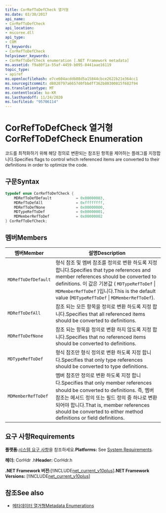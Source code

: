 ```yaml
---
title: CorRefToDefCheck 열거형
ms.date: 03/30/2017
api_name:
- CorRefToDefCheck
api_location:
- mscoree.dll
api_type:
- COM
f1_keywords:
- CorRefToDefCheck
helpviewer_keywords:
- CorRefToDefCheck enumeration [.NET Framework metadata]
ms.assetid: f9a80f1a-55af-4459-b095-8441aae16119
topic_type:
- apiref
ms.openlocfilehash: e7ce604acddb88d5a15844cbce2622b21e364cc1
ms.sourcegitcommit: d8020797a6657d0fbbdff362b80300815f682f94
ms.translationtype: MT
ms.contentlocale: ko-KR
ms.lasthandoff: 11/24/2020
ms.locfileid: "95706114"
---
```

# <a name="correftodefcheck-enumeration"></a><span data-ttu-id="8a809-102">CorRefToDefCheck 열거형</span><span class="sxs-lookup"><span data-stu-id="8a809-102">CorRefToDefCheck Enumeration</span></span>

<span data-ttu-id="8a809-103">코드를 최적화하기 위해 해당 정의로 변환되는 참조된 항목을 제어하는 플래그를 지정합니다.</span><span class="sxs-lookup"><span data-stu-id="8a809-103">Specifies flags to control which referenced items are converted to their definitions in order to optimize the code.</span></span>  
  
## <a name="syntax"></a><span data-ttu-id="8a809-104">구문</span><span class="sxs-lookup"><span data-stu-id="8a809-104">Syntax</span></span>  
  
```cpp  
typedef enum CorRefToDefCheck {  
    MDRefToDefDefault           = 0x00000003,  
    MDRefToDefAll               = 0xffffffff,  
    MDRefToDefNone              = 0x00000000,  
    MDTypeRefToDef              = 0x00000001,  
    MDMemberRefToDef            = 0x00000002  
} CorRefToDefCheck;  
```  
  
## <a name="members"></a><span data-ttu-id="8a809-105">멤버</span><span class="sxs-lookup"><span data-stu-id="8a809-105">Members</span></span>  
  
|<span data-ttu-id="8a809-106">멤버</span><span class="sxs-lookup"><span data-stu-id="8a809-106">Member</span></span>|<span data-ttu-id="8a809-107">설명</span><span class="sxs-lookup"><span data-stu-id="8a809-107">Description</span></span>|  
|------------|-----------------|  
|`MDRefToDefDefault`|<span data-ttu-id="8a809-108">형식 참조 및 멤버 참조를 정의로 변환 하도록 지정 합니다.</span><span class="sxs-lookup"><span data-stu-id="8a809-108">Specifies that type references and member references should be converted to definitions.</span></span> <span data-ttu-id="8a809-109">이 값은 기본값 ( `MDTypeRefToDef` &#124; `MDMemberRefToDef` )입니다.</span><span class="sxs-lookup"><span data-stu-id="8a809-109">This is the default value (`MDTypeRefToDef` &#124; `MDMemberRefToDef`).</span></span>|  
|`MDRefToDefAll`|<span data-ttu-id="8a809-110">참조 되는 모든 항목을 정의로 변환 하도록 지정 합니다.</span><span class="sxs-lookup"><span data-stu-id="8a809-110">Specifies that all referenced items should be converted to definitions.</span></span>|  
|`MDRefToDefNone`|<span data-ttu-id="8a809-111">참조 되는 항목을 정의로 변환 하지 않도록 지정 합니다.</span><span class="sxs-lookup"><span data-stu-id="8a809-111">Specifies that no referenced items should be converted to definitions.</span></span>|  
|`MDTypeRefToDef`|<span data-ttu-id="8a809-112">형식 참조만 형식 정의로 변환 하도록 지정 합니다.</span><span class="sxs-lookup"><span data-stu-id="8a809-112">Specifies that only type references should be converted to type definitions.</span></span>|  
|`MDMemberRefToDef`|<span data-ttu-id="8a809-113">멤버 참조만 정의로 변환 하도록 지정 합니다.</span><span class="sxs-lookup"><span data-stu-id="8a809-113">Specifies that only member references should be converted to definitions.</span></span> <span data-ttu-id="8a809-114">즉, 멤버 참조는 메서드 정의 또는 필드 정의 중 하나로 변환 되어야 합니다.</span><span class="sxs-lookup"><span data-stu-id="8a809-114">That is, member references should be converted to either method definitions or field definitions.</span></span>|  
  
## <a name="requirements"></a><span data-ttu-id="8a809-115">요구 사항</span><span class="sxs-lookup"><span data-stu-id="8a809-115">Requirements</span></span>  

 <span data-ttu-id="8a809-116">**플랫폼:**[시스템 요구 사항](../../get-started/system-requirements.md)을 참조하세요.</span><span class="sxs-lookup"><span data-stu-id="8a809-116">**Platforms:** See [System Requirements](../../get-started/system-requirements.md).</span></span>  
  
 <span data-ttu-id="8a809-117">**헤더:** CorHdr .h</span><span class="sxs-lookup"><span data-stu-id="8a809-117">**Header:** CorHdr.h</span></span>  
  
 <span data-ttu-id="8a809-118">**.NET Framework 버전:**[!INCLUDE[net_current_v10plus](../../../../includes/net-current-v10plus-md.md)]</span><span class="sxs-lookup"><span data-stu-id="8a809-118">**.NET Framework Versions:** [!INCLUDE[net_current_v10plus](../../../../includes/net-current-v10plus-md.md)]</span></span>  
  
## <a name="see-also"></a><span data-ttu-id="8a809-119">참조</span><span class="sxs-lookup"><span data-stu-id="8a809-119">See also</span></span>

- [<span data-ttu-id="8a809-120">메타데이터 열거형</span><span class="sxs-lookup"><span data-stu-id="8a809-120">Metadata Enumerations</span></span>](metadata-enumerations.md)

